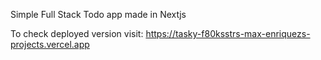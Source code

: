 Simple Full Stack Todo app made in Nextjs

To check deployed version visit: https://tasky-f80ksstrs-max-enriquezs-projects.vercel.app
